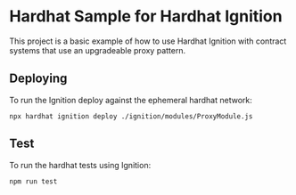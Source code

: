 # Hardhat Sample for Hardhat Ignition

This project is a basic example of how to use Hardhat Ignition with contract systems that use an upgradeable proxy pattern.

## Deploying

To run the Ignition deploy against the ephemeral hardhat network:

```shell
npx hardhat ignition deploy ./ignition/modules/ProxyModule.js
```

## Test

To run the hardhat tests using Ignition:

```shell
npm run test
```
